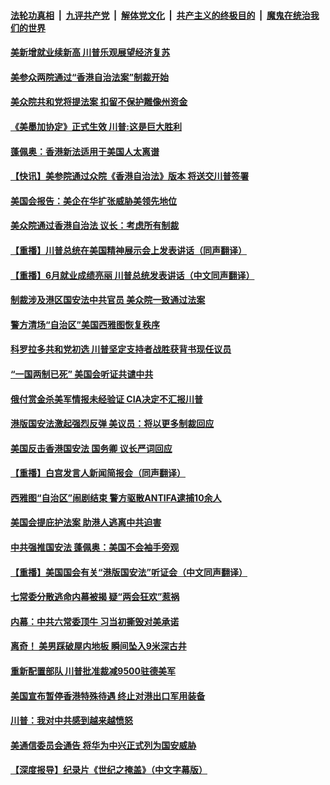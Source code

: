

####  [法轮功真相](../../../../basic/blob/master/README.md?t=07030731) &nbsp;|&nbsp; [九评共产党](../../../../9ping.md/blob/master/README.md?t=07030731) &nbsp;|&nbsp; [解体党文化](../../../../jtdwh.md/blob/master/README.md?t=07030731)  &nbsp;|&nbsp; [共产主义的终极目的](../../../../gczydzjmd.md/blob/master/README.md?t=07030731) &nbsp;|&nbsp; [魔鬼在统治我们的世界](../../../../mgztzwmdsj.md/blob/master/README.md?t=07030731) 

#### [美新增就业续新高 川普乐观展望经济复苏](../pages/prog203/a102884724.md?t=07030731) 

#### [美参众两院通过“香港自治法案”制裁开始](../pages/prog203/a102884752.md?t=07030731) 

#### [美众院共和党将提法案 扣留不保护雕像州资金](../pages/prog203/a102884701.md?t=07030731) 

#### [《美墨加协定》正式生效 川普:这是巨大胜利](../pages/prog203/a102884640.md?t=07030731) 

#### [蓬佩奥：香港新法适用于美国人太离谱](../pages/prog203/a102884625.md?t=07030731) 

#### [【快讯】美参院通过众院《香港自治法》版本 将送交川普签署](../pages/prog203/a102884621.md?t=07030731) 

#### [美国会报告：美企在华扩张威胁美领先地位](../pages/prog203/a102884586.md?t=07030731) 

#### [美众院通过香港自治法 议长：考虑所有制裁](../pages/prog203/a102884559.md?t=07030731) 

#### [【重播】川普总统在美国精神展示会上发表讲话（同声翻译）](../pages/prog203/a102884550.md?t=07030731) 

#### [【重播】6月就业成绩亮丽 川普总统发表讲话（中文同声翻译）](../pages/prog203/a102884505.md?t=07030731) 

#### [制裁涉及港区国安法中共官员 美众院一致通过法案](../pages/prog203/a102884123.md?t=07030731) 

#### [警方清场“自治区”美国西雅图恢复秩序](../pages/prog203/a102883801.md?t=07030731) 

#### [科罗拉多共和党初选 川普坚定支持者战胜获背书现任议员](../pages/prog203/a102884023.md?t=07030731) 

#### [“一国两制已死”  美国会听证共谴中共](../pages/prog203/a102883863.md?t=07030731) 

#### [俄付赏金杀美军情报未经验证 CIA决定不汇报川普](../pages/prog203/a102883821.md?t=07030731) 

#### [港版国安法激起强烈反弹 美议员：将以更多制裁回应](../pages/prog203/a102883773.md?t=07030731) 

#### [美国反击香港国安法 国务卿 议长严词回应](../pages/prog203/a102883827.md?t=07030731) 

#### [【重播】白宫发言人新闻简报会（同声翻译）](../pages/prog203/a102883799.md?t=07030731) 

#### [西雅图“自治区”闹剧结束 警方驱散ANTIFA逮捕10余人](../pages/prog203/a102883747.md?t=07030731) 

#### [美国会提庇护法案 助港人逃离中共迫害](../pages/prog203/a102883708.md?t=07030731) 

#### [中共强推国安法 蓬佩奥：美国不会袖手旁观](../pages/prog203/a102883689.md?t=07030731) 

#### [【重播】美国国会有关“港版国安法”听证会（中文同声翻译）](../pages/prog203/a102883615.md?t=07030731) 

#### [七常委分散逃命内幕被揭 疑“两会狂欢”惹祸](../pages/prog203/a102883519.md?t=07030731) 

#### [内幕：中共六常委顶牛 习当初撕毁对美承诺](../pages/prog203/a102883417.md?t=07030731) 

#### [离奇！ 美男踩破屋内地板 瞬间坠入9米深古井](../pages/prog203/a102883487.md?t=07030731) 

#### [重新配置部队 川普批准裁减9500驻德美军](../pages/prog203/a102883297.md?t=07030731) 

#### [美国宣布暂停香港特殊待遇 终止对港出口军用装备](../pages/prog203/a102883030.md?t=07030731) 

#### [川普：我对中共感到越来越愤怒](../pages/prog203/a102883276.md?t=07030731) 

#### [美通信委员会通告 将华为中兴正式列为国安威胁](../pages/prog203/a102883278.md?t=07030731) 

#### [【深度报导】纪录片《世纪之掩盖》（中文字幕版）](../pages/prog203/a102881189.md?t=07030731) 

